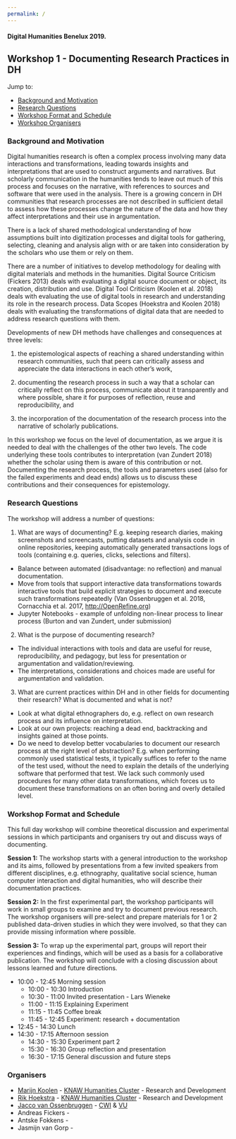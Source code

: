 ```yaml
---
permalink: /
---
```


#### Digital Humanities Benelux 2019.

## Workshop 1 - Documenting Research Practices in DH

Jump to:

+ [Background and Motivation](#background)
+ [Research Questions](#questions)
+ [Workshop Format and Schedule](#format)
+ [Workshop Organisers](#organisers)

<a name="background"></a>
### Background and Motivation

Digital humanities research is often a complex process involving many data interactions and transformations, leading towards insights and interpretations that are used to construct arguments and narratives. But scholarly communication in the humanities tends to leave out much of this process and focuses on the narrative, with references to sources and software that were used in the analysis. There is a growing concern in DH communities that research processes are not described in sufficient detail to assess how these processes change the nature of the data and how they affect interpretations and their use in argumentation.

There is a lack of shared methodological understanding of how assumptions built into digitization processes and digital tools for gathering, selecting, cleaning and analysis align with or are taken into consideration by the scholars who use them or rely on them.

There are a number of initiatives to develop methodology for dealing with digital materials and methods in the humanities. Digital Source Criticism (Fickers 2013) deals with evaluating a digital source document or object, its creation, distribution and use. Digital Tool Criticism (Koolen et al. 2018) deals with evaluating the use of digital tools in research and understanding its role in the research process. Data Scopes (Hoekstra and Koolen 2018) deals with evaluating the transformations of digital data that are needed to address research questions with them.

Developments of new DH methods have challenges and consequences at three levels:

1.  the epistemological aspects of reaching a shared understanding within research communities, such that peers can critically assess and appreciate the data interactions in each other’s work,

2.  documenting the research process in such a way that a scholar can critically reflect on this process, communicate about it transparently and where possible, share it for purposes of reflection, reuse and reproducibility, and

3. the incorporation of the documentation of the research process into the narrative of scholarly publications.

In this workshop we focus on the level of documentation, as we argue it is needed to deal with the challenges of the other two levels. The code underlying these tools contributes to interpretation (van Zundert 2018) whether the scholar using them is aware of this contribution or not. Documenting the research process, the tools and parameters used (also for the failed experiments and dead ends) allows us to discuss these contributions and their consequences for epistemology.

<a name="questions"></a>
### Research Questions

The workshop will address a number of questions:
1. What are ways of documenting? E.g. keeping research diaries, making screenshots and screencasts, putting datasets and analysis code in online repositories, keeping automatically generated transactions logs of tools (containing e.g. queries, clicks, selections and filters).

  - Balance between automated (disadvantage: no reflection) and manual documentation.
  - Move from tools that support interactive data transformations towards interactive tools that build explicit strategies to document and execute such transformations repeatedly (Van Ossenbruggen et al. 2018, Cornacchia et al. 2017, http://OpenRefine.org)
  - Jupyter Notebooks - example of unfolding non-linear process to linear process (Burton and van Zundert, under submission)

2. What is the purpose of documenting research?
  - The individual interactions with tools and data are useful for reuse, reproducibility, and pedagogy, but less for presentation or argumentation and validation/reviewing.
  - The interpretations, considerations and choices made are useful for argumentation and validation.
3. What are current practices within DH and in other fields for documenting their research? What is documented and what is not?
  - Look at what digital ethnographers do, e.g. reflect on own research process and its influence on interpretation.
  - Look at our own projects: reaching a dead end, backtracking and insights gained at those points.
  - Do we need to develop better vocabularies to document our research process at the right level of abstraction? E.g. when performing commonly used statistical tests, it typically suffices to refer to the name of the test used, without the need to explain the details of the underlying software that performed that test. We lack such commonly used procedures for many other data transformations, which forces us to document these transformations on an often boring and overly detailed level.



<a name="format"></a>
### Workshop Format and Schedule

This full day workshop will combine theoretical discussion and experimental sessions in which participants and organisers try out and discuss ways of documenting.

**Session 1:** The workshop starts with a general introduction to the workshop and its aims, followed by presentations from a few invited speakers from different disciplines, e.g. ethnography, qualitative social science, human computer interaction and digital humanities, who will describe their documentation practices.

**Session 2:** In the first experimental part, the workshop participants will work in small groups to examine and try to document previous research. The workshop organisers will pre-select and prepare materials for 1 or 2 published data-driven studies in which they were involved, so that they can provide missing information where possible.

**Session 3:** To wrap up the experimental part, groups will report their experiences and findings, which will be used as a basis for a collaborative publication. The workshop will conclude with a closing discussion about lessons learned and future directions.

+ 10:00 - 12:45 Morning session
    + 10:00 - 10:30 Introduction
    + 10:30 - 11:00 Invited presentation - Lars Wieneke
    + 11:00 - 11:15 Explaining Experiment
    + 11:15 - 11:45 Coffee break
    + 11:45 - 12:45 Experiment: research + documentation
+ 12:45 - 14:30 Lunch
+ 14:30 - 17:15 Afternoon session
    + 14:30 - 15:30 Experiment part 2
    + 15:30 - 16:30 Group reflection and presentation
    + 16:30 - 17:15 General discussion and future steps


<a name="organisers"></a>
### Organisers

<ul>
    <li><a href="http://marijnkoolen.com">Marijn Koolen</a> - <a href="https://huc.knaw.nl/">KNAW Humanities Cluster</a> - Research and Development</li>
    <li><a href="https://www.researchgate.net/profile/Rik_Hoekstra">Rik Hoekstra</a> - <a href="https://huc.knaw.nl/">KNAW Humanities Cluster</a> - Research and Development</li>
    <li><a href="https://www.cwi.nl/people/jacco-van-ossenbruggen">Jacco van Ossenbruggen</a> - <a href="https://www.cwi.nl/">CWI</a> & <a href="https://www.cs.vu.nl/">VU</a></li>
    <li>Andreas Fickers - </li> 
    <li>Antske Fokkens - </li>
    <li>Jasmijn van Gorp - </li>
</ul>
